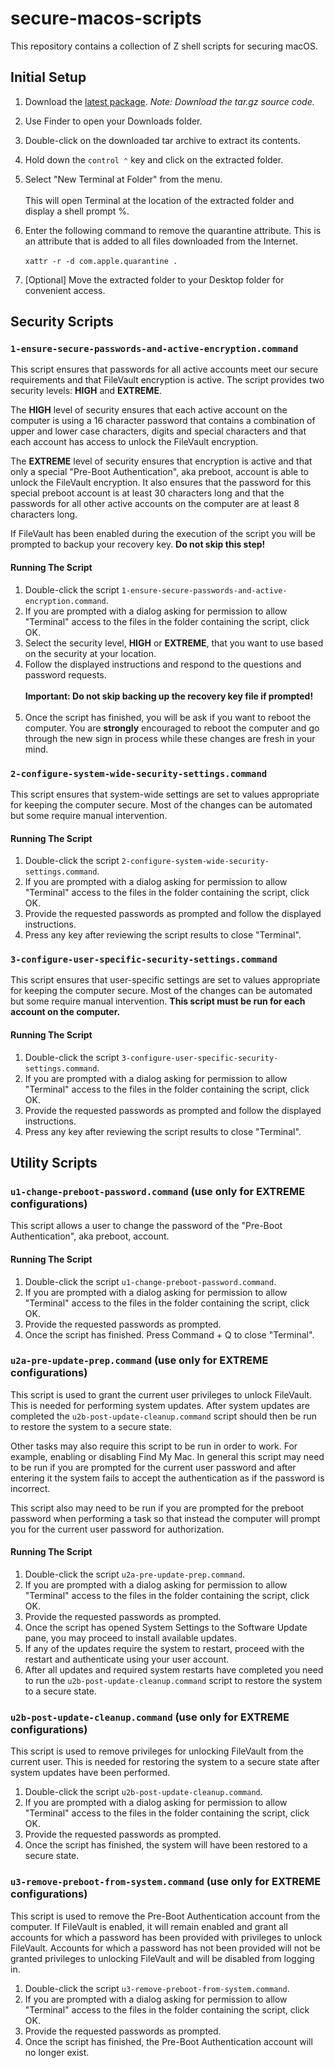 # secure-macos-scripts
This repository contains a collection of Z shell scripts for securing macOS.

## Initial Setup
1. Download the [latest package](https://github.com/wdouglascampbell/secure-macos-scripts/releases/latest). *Note: Download the tar.gz source code.*
1. Use Finder to open your Downloads folder.
1. Double-click on the downloaded tar archive to extract its contents.
1. Hold down the ```control ⌃``` key and click on the extracted folder.
1. Select "New Terminal at Folder" from the menu.<br /><br />This will open Terminal at the location of the extracted folder and display a shell prompt %.

1. Enter the following command to remove the quarantine attribute.  This is an attribute that is added to all files downloaded from the Internet.<br /><br />```xattr -r -d com.apple.quarantine .```

1. [Optional] Move the extracted folder to your Desktop folder for convenient access.

## Security Scripts
### ```1-ensure-secure-passwords-and-active-encryption.command```

This script ensures that passwords for all active accounts meet our secure requirements and that FileVault encryption is active. The script provides two security levels: **HIGH** and **EXTREME**.

The **HIGH** level of security ensures that each active account on the computer is using a 16 character password that contains a combination of upper and lower case characters, digits and special characters and that each account has access to unlock the FileVault encryption.

The **EXTREME** level of security ensures that encryption is active and that only a special "Pre-Boot Authentication", aka preboot, account is able to unlock the FileVault encryption.  It also ensures that the password for this special preboot account is at least 30 characters long and that the passwords for all other active accounts on the computer are at least 8 characters long.

If FileVault has been enabled during the execution of the script you will be prompted to backup your recovery key.  **Do not skip this step!**

#### Running The Script

1. Double-click the script ```1-ensure-secure-passwords-and-active-encryption.command```.
1. If you are prompted with a dialog asking for permission to allow "Terminal" access to the files in the folder containing the script, click OK.
1. Select the security level, **HIGH** or **EXTREME**, that you want to use based on the security at your location.
1. Follow the displayed instructions and respond to the questions and password requests.<br /><br />**Important: Do not skip backing up the recovery key file if prompted!**<br /><br />
1. Once the script has finished, you will be ask if you want to reboot the computer. You are **strongly** encouraged to reboot the computer and go through the new sign in process while these changes are fresh in your mind.

### ```2-configure-system-wide-security-settings.command```

This script ensures that system-wide settings are set to values appropriate for keeping the computer secure.  Most of the changes can be automated but some require manual intervention.

#### Running The Script

1. Double-click the script ```2-configure-system-wide-security-settings.command```.
1. If you are prompted with a dialog asking for permission to allow "Terminal" access to the files in the folder containing the script, click OK.
1. Provide the requested passwords as prompted and follow the displayed instructions.
1. Press any key after reviewing the script results to close "Terminal".

### ```3-configure-user-specific-security-settings.command```

This script ensures that user-specific settings are set to values appropriate for keeping the computer secure.  Most of the changes can be automated but some require manual intervention.  **This script must be run for each account on the computer.**

#### Running The Script

1. Double-click the script ```3-configure-user-specific-security-settings.command```.
1. If you are prompted with a dialog asking for permission to allow "Terminal" access to the files in the folder containing the script, click OK.
1. Provide the requested passwords as prompted and follow the displayed instructions.
1. Press any key after reviewing the script results to close "Terminal".

## Utility Scripts
### ```u1-change-preboot-password.command``` (use only for **EXTREME** configurations)

This script allows a user to change the password of the "Pre-Boot Authentication", aka preboot, account.

#### Running The Script

1.  Double-click the script ```u1-change-preboot-password.command```.
1.  If you are prompted with a dialog asking for permission to allow "Terminal" access to the files in the folder containing the script, click OK.
1.  Provide the requested passwords as prompted.
1.  Once the script has finished.  Press Command + Q to close "Terminal".

### ```u2a-pre-update-prep.command``` (use only for **EXTREME** configurations)

This script is used to grant the current user privileges to unlock FileVault.  This is needed for performing system updates.  After system updates are completed the ```u2b-post-update-cleanup.command``` script should then be run to restore the system to a secure state.

Other tasks may also require this script to be run in order to work.  For example, enabling or disabling Find My Mac.  In general this script may need to be run if you are prompted for the current user password and after entering it the system fails to accept the authentication as if the password is incorrect.

This script also may need to be run if you are prompted for the preboot password when performing a task so that instead the computer will prompt you for the current user password for authorization.

#### Running The Script

1.  Double-click the script ```u2a-pre-update-prep.command```.
1.  If you are prompted with a dialog asking for permission to allow "Terminal" access to the files in the folder containing the script, click OK.
1.  Provide the requested passwords as prompted.
1.  Once the script has opened System Settings to the Software Update pane, you may proceed to install available updates.
1.  If any of the updates require the system to restart, proceed with the restart and authenticate using your user account.
1.  After all updates and required system restarts have completed you need to run the ```u2b-post-update-cleanup.command``` script to restore the system to a secure state.

### ```u2b-post-update-cleanup.command``` (use only for **EXTREME** configurations)

This script is used to remove privileges for unlocking FileVault from the current user.  This is needed for restoring the system to a secure state after system updates have been performed.

1.  Double-click the script ```u2b-post-update-cleanup.command```.
1.  If you are prompted with a dialog asking for permission to allow "Terminal" access to the files in the folder containing the script, click OK.
1.  Provide the requested passwords as prompted.
1.  Once the script has finished, the system will have been restored to a secure state.

### ```u3-remove-preboot-from-system.command``` (use only for **EXTREME** configurations)

This script is used to remove the Pre-Boot Authentication account from the computer.  If FileVault is enabled, it will remain enabled and grant all accounts for which a password has been provided with privileges to unlock FileVault.  Accounts for which a password has not been provided will not be granted privileges to unlocking FileVault and will be disabled from logging in.

1.  Double-click the script ```u3-remove-preboot-from-system.command```.
1.  If you are prompted with a dialog asking for permission to allow "Terminal" access to the files in the folder containing the script, click OK.
1.  Provide the requested passwords as prompted.
1.  Once the script has finished, the Pre-Boot Authentication account will no longer exist.
